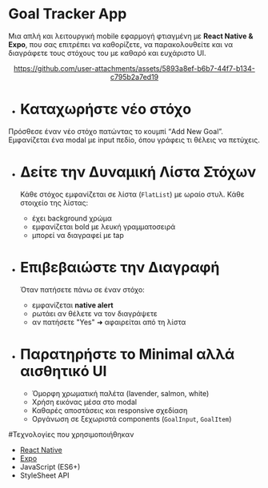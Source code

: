 # Goal Tracker App

Μια απλή και λειτουργική mobile εφαρμογή φτιαγμένη με **React Native & Expo**, που σας επιτρέπει να καθορίζετε, να παρακολουθείτε και να διαγράφετε  τους στόχους του με καθαρό και ευχάριστο UI.


<div align="center">

https://github.com/user-attachments/assets/5893a8ef-b6b7-44f7-b134-c795b2a7ed19

</div>

 * # Καταχωρήστε νέο στόχο
  Πρόσθεσε έναν νέο στόχο πατώντας το κουμπί “Add New Goal”. Εμφανίζεται ένα modal με input πεδίο, όπου γράφεις τι θέλεις να πετύχεις.


 * # Δείτε την Δυναμική Λίστα Στόχων

    Κάθε στόχος εμφανίζεται σε λίστα (`FlatList`) με ωραίο στυλ. Κάθε στοιχείο της λίστας:
    - έχει background χρώμα
    - εμφανίζεται bold με λευκή γραμματοσειρά
    - μπορεί να διαγραφεί με tap


 * # Επιβεβαιώστε την Διαγραφή

    Όταν πατήσετε πάνω σε έναν στόχο:
    - εμφανίζεται **native alert**
    - ρωτάει αν θέλετε να τον διαγράψετε
    - αν πατήσετε "Yes" ➜ αφαιρείται από τη λίστα



 * # Παρατηρήστε το Minimal αλλά αισθητικό UI

    - Όμορφη χρωματική παλέτα (lavender, salmon, white)
    - Χρήση εικόνας μέσα στο modal
    - Καθαρές αποστάσεις και responsive σχεδίαση
    - Οργάνωση σε ξεχωριστά components (`GoalInput`, `GoalItem`)



#Τεχνολογίες που χρησιμοποιήθηκαν

- [React Native](https://reactnative.dev/)
- [Expo](https://expo.dev/)
- JavaScript (ES6+)
- StyleSheet API




